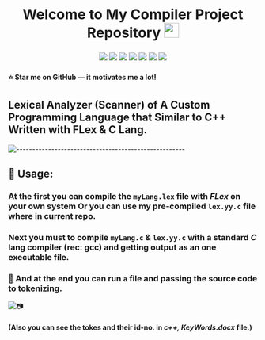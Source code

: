 <h1 align="center"> 
    Welcome to My Compiler Project Repository <img src="https://raw.githubusercontent.com/MartinHeinz/MartinHeinz/master/wave.gif" width="30px">
</h1>

<h3 align="center">
    <img src="https://img.shields.io/badge/made%20by-Esfandiar%20Kiani-informational?style=plastic&cacheSeconds=3600">
    <img src="https://img.shields.io/badge/language-C-blueviolet?logo=c&style=plastic&cacheSeconds=3600&logoColor=orange&logoWidth=20">
    <img src="https://img.shields.io/badge/last%20version-v.2.0-success?style=plastic&cacheSeconds=3600">
    <img src="https://badges.frapsoft.com/os/v1/open-source.svg?v=103&style=plastic&cacheSeconds=3600">
    <img src="https://img.shields.io/github/issues/E-Kiani/ShBU-T04-CompilerProject?style=plastic&cacheSeconds=3600">
    <img src="https://img.shields.io/github/forks/E-Kiani/ShBU-T04-CompilerProject?style=plastic&cacheSeconds=3600">
    <img src="https://img.shields.io/github/stars/E-Kiani/ShBU-T04-CompilerProject?color=gold&style=plastic&cacheSeconds=3600">
</h3>


#### :star: Star me on GitHub — it motivates me a lot!



## Lexical Analyzer (Scanner) of A Custom Programming Language that Similar to C++ Written with FLex & C Lang.


![-----------------------------------------------------](https://raw.githubusercontent.com/andreasbm/readme/master/assets/lines/rainbow.png)



## 	:satellite:    Usage: 

### At the first you can compile the ```myLang.lex``` file with _FLex_ on your own system Or you can use my pre-compiled ```lex.yy.c``` file where in current repo.
### Next you must to compile ```myLang.c``` & ```lex.yy.c``` with a standard _C_ lang compiler (rec: gcc) and getting output as an one executable file.


###   	:file_folder:   And at the end you can run ```a``` file and passing the source code to tokenizing.


![:camera:](https://github.com/Es-Kiani/pseudo-cpp-compiler/blob/main/ScShts/ScSht1.PNG)


####    (Also you can see the tokes and their id-no. in _c++, KeyWords.docx_ file.)
